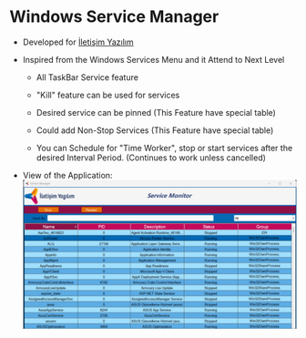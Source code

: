# Windows Service Manager

- Developed for [İletişim Yazılım](https://www.iletisimyazilim.com/)
- Inspired from the Windows Services Menu and it Attend to Next Level
  
  - All TaskBar Service feature
 
  - "Kill" feature can be used for services
 
  - Desired service can be pinned (This Feature have special table)

  - Could add Non-Stop Services (This Feature have special table)
   
  - You can Schedule for "Time Worker", stop or start services after the desired Interval Period. (Continues to work unless cancelled)

- View of the Application:
  ![Simple Design](SimpleDesign.png)
